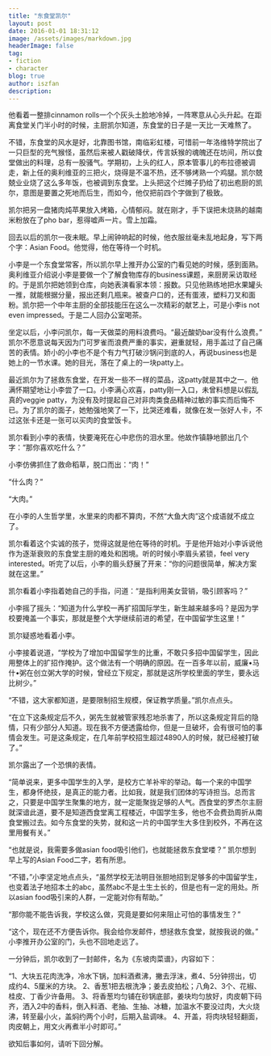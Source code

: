 ```yaml
---
title: "东食堂凯尔"
layout: post
date: 2016-01-01 18:31:12
image: /assets/images/markdown.jpg
headerImage: false
tag:
- fiction
- character
blog: true
author: iszfan
description: 
---
```

他看着一整排cinnamon rolls一个个灰头土脸地冷掉，一阵寒意从心头升起。在距离食堂关门半小时的时候，主厨凯尔知道，东食堂的日子是一天比一天难熬了。

不错，东食堂的风水是好，北靠图书馆，南临彩虹楼，可惜前一年洛维特学院出了一只巨型的充气猴怪，虽然后来被人戳破降伏，传言妖猴的魂魄还在坊间，所以食堂做出的料理，总有一股骚气。学期初，上头的红人，原本管事儿的布拉德被调走，新上任的奥利维亚的三把火，烧得是不温不热，还不够烤熟一个鸡腿。凯尔兢兢业业烧了这么多年饭，也被调到东食堂。上头把这个烂摊子扔给了初出庖厨的凯尔，意图是要置之死地而后生，而如今，他仅把前四个字做到了极致。

凯尔把另一盘猪肉炖苹果放入烤箱，心情郁闷。就在刚才，手下误把未烧熟的越南米粉放在了pho bar，惹得嘘声一片。雪上加霜。

回去以后的凯尔一夜未眠。早上闹钟响起的时候，他衣服丝毫未乱地起身，写下两个字：Asian Food。他觉得，他在等待一个时机。

小李是一个东食堂常客，所以凯尔早上推开办公室的门看见她的时候，感到面熟。奥利维亚介绍说小李是要做一个了解食物库存的business课题，来厨房采访取经的。于是凯尔把她领到仓库，向她表演看家本领：报数。只见他熟练地把水果罐头一推，就能根据分量，报出还剩几瓶来。被查户口的，还有蛋液，塑料刀叉和面粉。凯尔把一个中年主厨的全部技能压在这么一次精彩的献艺上，可是小李is not even impressed。于是二人回办公室喝茶。

坐定以后，小李问凯尔，每一天做菜的用料浪费吗。“最近酸奶bar没有什么浪费。” 凯尔不愿意说每天因为门可罗雀而浪费严重的事实，避重就轻，用手盖过了自己痛苦的表情。娇小的小李也不是个有力气打破沙锅问到底的人，再说business也是她上的一节水课。她的目光，落在了桌上的一块patty上。

最近凯尔为了拯救东食堂，在开发一些不一样的菜品，这patty就是其中之一。他满怀期望地让小李尝了一口。小李满心欢喜，patty刚一入口，未曾料想是以假乱真的veggie patty，为没有及时提起自己对非肉类食品精神过敏的事实而后悔不已。为了凯尔的面子，她勉强地笑了一下，比哭还难看，就像在发一张好人卡，不过这张卡还是一张可以买肉的食堂饭卡。

凯尔看到小李的表情，快要淹死在心中悲伤的泪水里。他故作镇静地颤出几个字：“那你喜欢吃什么？”

小李仿佛抓住了救命稻草，脱口而出：“肉！”

“什么肉？”

“大肉。”

在小李的人生哲学里，水里来的肉都不算肉，不然“大鱼大肉”这个成语就不成立了。

凯尔看着这个实诚的孩子，觉得这就是他在等待的时机。于是他开始对小李诉说他作为逐渐衰败的东食堂主厨的难处和困境。听的时候小李眉头紧锁，feel very interested。听完了以后，小李的眉头舒展了开来：“你的问题很简单，解决方案就在这里。”

凯尔看着小李指着她自己的手指，问道：“是指利用美女营销，吸引顾客吗？”

小李摇了摇头：“知道为什么学校一再扩招国际学生，新生越来越多吗？是因为学校要掩盖一个事实，那就是整个大学继续前进的希望，在中国留学生这里！”

凯尔疑惑地看着小李。

小李接着说道，“学校为了增加中国留学生的比重，不敢只多招中国留学生，因此用整体上的扩招作掩护。这个做法有一个明确的原因。在一百多年以前，威廉•马什•粥在创立粥大学的时候，曾经立下规定，那就是这所学校里面的学生，要永远比树少。”

“不错，这大家都知道，是要限制招生规模，保证教学质量。”凯尔点点头。

“在立下这条规定后不久，粥先生就被管家残忍地杀害了，所以这条规定背后的隐情，只有少部分人知道。现在我不方便透露给你，但是一旦破坏，会有很可怕的事情会发生。可是这条规定，在几年前学校招生超过4890人的时候，就已经被打破了。”

凯尔露出了一个恐惧的表情。

“简单说来，更多中国学生的入学，是校方亡羊补牢的举动。每一个来的中国学生，都身怀绝技，是真正的能力者。比如我，就是我们团体的写诗担当。总而言之，只要是中国学生聚集的地方，就一定能聚拢足够的人气。西食堂的罗杰尔主厨就深谙此道，要不是知道西食堂离工程楼近，中国学生多，他也不会费劲周折从南食堂搬过去。如今东食堂的失势，就和这一片的中国学生大多住到校外，不再在这里用餐有关。”

“也就是说，我需要多做asian food吸引他们，也就能拯救东食堂喽？” 凯尔想到早上写的Asian Food二字，若有所思。

“不错，”小李坚定地点点头，“虽然学校无法明目张胆地招到足够多的中国留学生，也变着法子地招本土的abc，虽然abc不是土生土长的，但是也有一定的用处。所以asian food吸引来的人群，一定能对你有帮助。”

“那你能不能告诉我，学校这么做，究竟是要如何来阻止可怕的事情发生？”

“这个，现在还不方便告诉你。我会给你发邮件，想拯救东食堂，就按我说的做。” 小李推开办公室的门，头也不回地走远了。

一分钟后，凯尔收到了一封邮件，名为《东坡肉菜谱》，内容如下：

“1、大块五花肉洗净，冷水下锅，加料酒煮沸，撇去浮沫，煮4、5分钟捞出，切成约4、5厘米的方块。
2、香葱1把去根洗净；姜去皮拍松；八角2、3个、花椒、桂皮、丁香少许备用。
3、将香葱均匀铺在砂锅底部，姜块均匀放好，肉皮朝下码齐，洒入2中的香料，倒入料酒、老抽、生抽、冰糖，加温水不要没过肉，大火烧沸，转至最小火，盖焖约两个小时，后期入盐调味。
4、开盖，将肉块轻轻翻面，肉皮朝上，用文火再煮半小时即可。”

欲知后事如何，请听下回分解。